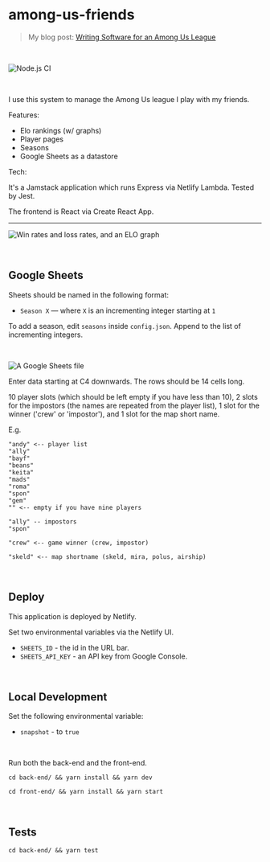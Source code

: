 # among-us-friends

> My blog post: [Writing Software for an Among Us League](https://healeycodes.com/writing-software-for-an-among-us-league/)

<br>

![Node.js CI](https://github.com/healeycodes/among-us-friends/workflows/Node.js%20CI/badge.svg)

<br>

I use this system to manage the Among Us league I play with my friends.

Features:

-   Elo rankings (w/ graphs)
-   Player pages
-   Seasons
-   Google Sheets as a datastore

Tech:

It's a Jamstack application which runs Express via Netlify Lambda. Tested by Jest.

The frontend is React via Create React App.

<hr>

![Win rates and loss rates, and an ELO graph](https://github.com/healeycodes/among-us-friends/blob/main/front-end/public/preview.png)

<br>

## Google Sheets


Sheets should be named in the following format:

-   `Season X` — where `X` is an incrementing integer starting at `1`

To add a season, edit `seasons` inside `config.json`. Append to the list of incrementing integers.

<br>

![A Google Sheets file](https://github.com/healeycodes/among-us-friends/blob/main/front-end/public/sheets.png)

Enter data starting at C4 downwards. The rows should be 14 cells long.

10 player slots (which should be left empty if you have less than 10), 2 slots for the impostors (the names are repeated from the player list), 1 slot for the winner ('crew' or 'impostor'), and 1 slot for the map short name.

E.g.

```
"andy" <-- player list
"ally"
"bayf"
"beans"
"keita"
"mads"
"roma"
"spon"
"gem"
"" <-- empty if you have nine players

"ally" -- impostors
"spon"

"crew" <-- game winner (crew, impostor)

"skeld" <-- map shortname (skeld, mira, polus, airship)
```

<br>

## Deploy

This application is deployed by Netlify.

Set two environmental variables via the Netlify UI.

- `SHEETS_ID` - the id in the URL bar.
- `SHEETS_API_KEY` - an API key from Google Console.

<br>

## Local Development

Set the following environmental variable:

- `snapshot` - to `true`

<br>

Run both the back-end and the front-end.

`cd back-end/ && yarn install && yarn dev`

`cd front-end/ && yarn install && yarn start`

<br>

## Tests

`cd back-end/ && yarn test`

